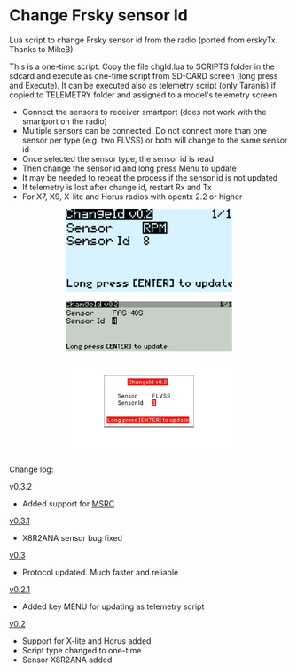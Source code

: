 # Change Frsky sensor Id

Lua script to change Frsky sensor id from the radio (ported from erskyTx. Thanks to MikeB)

This is a one-time script. Copy the file chgId.lua to SCRIPTS folder in the sdcard and execute as one-time script from SD-CARD screen (long press and Execute). It can be executed also as telemetry script (only Taranis) if copied to TELEMETRY folder and assigned to a model's telemetry screen

- Connect the sensors to receiver smartport (does not work with the smartport on the radio)
- Multiple sensors can be connected. Do not connect more than one sensor per type (e.g. two FLVSS) or both will change to the same sensor id
- Once selected the sensor type, the sensor id is read
- Then change the sensor id and long press Menu to update
- It may be needed to repeat the process if the sensor id is not updated
- If telemetry is lost after change id, restart Rx and Tx
- For X7, X9, X-lite and Horus radios with opentx 2.2 or higher

<p align="center"><img src="./images/x7.png" width="300"></p>
<p align="center"><img src="./images/x9.png" width="300"></p>
<p align="center"><img src="./images/x10.png" width="300"></p>


Change log:

v0.3.2
- Added support for [MSRC](https://github.com/dgatf/msrc)

[v0.3.1](https://github.com/dgatf/change_id_frsky/tree/0.3.1)
- X8R2ANA sensor bug fixed
 
[v0.3](https://github.com/dgatf/change_id_frsky/tree/0.3)
- Protocol updated. Much faster and reliable

[v0.2.1](https://github.com/dgatf/change_id_frsky/tree/0.2.1)
- Added key MENU for updating as telemetry script

[v0.2](https://github.com/dgatf/change_id_frsky/tree/0.2.0)
- Support for X-lite and Horus added
- Script type changed to one-time
- Sensor X8R2ANA added
